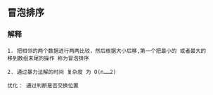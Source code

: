 ## 冒泡排序

### 解释
~~~
1. 把相邻的两个数据进行两两比较，然后根据大小后移,第一个把最小的 或者最大的
移到数组末尾的操作 称为冒泡排序

2. 通过暴力法解的时间 复杂度 为 O(n……2)

优化： 通过判断是否交换位置
~~~